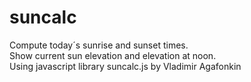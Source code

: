 # suncalc
Compute today´s sunrise and sunset times.\
Show current sun elevation and elevation at noon.\
Using javascript library suncalc.js by Vladimir Agafonkin
